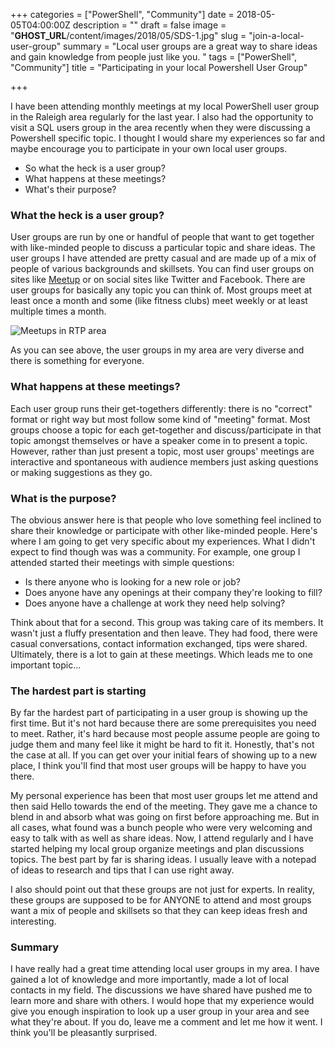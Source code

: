+++
categories = ["PowerShell", "Community"]
date = 2018-05-05T04:00:00Z
description = ""
draft = false
image = "__GHOST_URL__/content/images/2018/05/SDS-1.jpg"
slug = "join-a-local-user-group"
summary = "Local user groups are a great way to share ideas and gain knowledge from people just like you. "
tags = ["PowerShell", "Community"]
title = "Participating in your local Powershell User Group"

+++


I have been attending monthly meetings at my local PowerShell user group in the Raleigh area regularly for the last year. I also had the opportunity to visit a SQL users group in the area recently when they were discussing a Powershell specific topic. I thought I would share my experiences so far and maybe encourage you to participate in your own local user groups. 

* So what the heck is a user group?
* What happens at these meetings?
* What's their purpose? 

### What the heck is a user group?

User groups are run by one or handful of people that want to get together with like-minded people to discuss a particular topic and share ideas. The user groups I have attended are pretty casual and are made up of a mix of people of various backgrounds and skillsets. You can find user groups on sites like [Meetup](https://www.meetup.com) or on social sites like Twitter and Facebook. There are user groups for basically any topic you can think of. Most groups meet at least once a month and some (like fitness clubs) meet weekly or at least multiple times a month. 

![Meetups in RTP area](__GHOST_URL__/content/images/2018/05/chrome_2018-05-05_12-57-46.png)

As you can see above, the user groups in my area are very diverse and there is something for everyone.

### What happens at these meetings?

Each user group runs their get-togethers differently: there is no "correct" format or right way but most follow some kind of "meeting" format. Most groups choose a topic for each get-together and discuss/participate in that topic amongst themselves or have a speaker come in to present a topic. However, rather than just present a topic, most user groups' meetings are interactive and spontaneous with audience members just asking questions or making suggestions as they go. 


### What is the purpose?

The obvious answer here is that people who love something feel inclined to share their knowledge or participate with other like-minded people. Here's where I am going to get very specific about my experiences. What I didn't expect to find though was was a community. For example, one group I attended started their meetings with simple questions:
* Is there anyone who is looking for a new role or job?
* Does anyone have any openings at their company they're looking to fill? 
* Does anyone have a challenge at work they need help solving? 

Think about that for a second. This group was taking care of its members. It wasn't just a fluffy presentation and then leave. They had food, there were casual conversations, contact information exchanged, tips were shared. Ultimately, there is a lot to gain at these meetings. Which leads me to one important topic...

### The hardest part is starting

By far the hardest part of participating in a user group is showing up the first time. But it's not hard because there are some prerequisites you need to meet. Rather, it's hard because most people assume people are going to judge them and many feel like it might be hard to fit it. Honestly, that's not the case at all. If you can get over your initial fears of showing up to a new place, I think you'll find that most user groups will be happy to have you there.

My personal experience has been that most user groups let me attend and then said Hello towards the end of the meeting. They gave me a chance to blend in and absorb what was going on first before approaching me. But in all cases, what found was a bunch people who were very welcoming and easy to talk with as well as share ideas. Now, I attend regularly and I have started helping my local group organize meetings and plan discussions topics. The best part by far is sharing ideas. I usually leave with a notepad of ideas to research and tips that I can use right away. 

I also should point out that these groups are not just for experts. In reality, these groups are supposed to be for ANYONE to attend and most groups want a mix of people and skillsets so that they can keep ideas fresh and interesting. 

### Summary

 I have really had a great time attending local user groups in my area. I have gained a lot of knowledge and more importantly, made a lot of local contacts in my field. The discussions we have shared have pushed me to learn more and share with others. I would hope that my experience would give you enough inspiration to look up a user group in your area and see what they're about. If you do, leave me a comment and let me how it went. I think you'll be pleasantly surprised.

